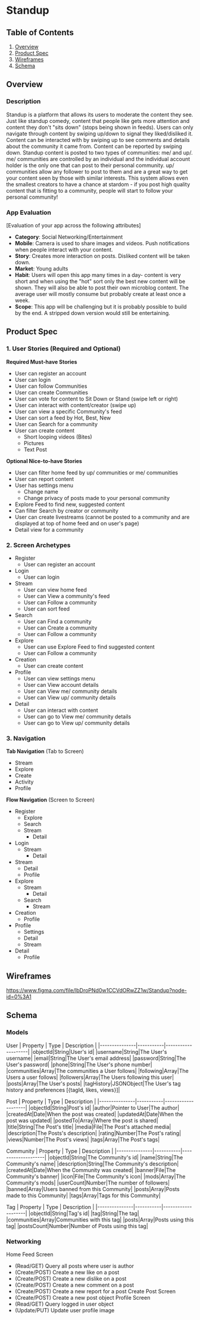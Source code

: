 # Standup


## Table of Contents
1. [Overview](#Overview)
1. [Product Spec](#Product-Spec)
1. [Wireframes](#Wireframes)
2. [Schema](#Schema)

## Overview
### Description
Standup is a platform that allows its users to moderate the content they see. Just like standup comedy, content that people like gets more attention and content they don't "sits down" (stops being shown in feeds). Users can only navigate through content by swiping up/down to signal they liked/disliked it. Content can be interacted with by swiping up to see comments and details about the community it came from. Content can be reported by swiping down. Standup content is posted to two types of communities: me/ and up/. me/ communities are controlled by an individual and the individual account holder is the only one that can post to their personal community. up/ communities allow any follower to post to them and are a great way to get your content seen by those with similar interests. This system allows even the smallest creators to have a chance at stardom - if you post high quality content that is fitting to a community, people will start to follow your personal community!

### App Evaluation
[Evaluation of your app across the following attributes]
   - **Category**: Social Networking/Entertainment
   - **Mobile**: Camera is used to share images and videos. Push notifications when people interact with your content.
   - **Story**: Creates more interaction on posts.  Disliked content will be taken down. 
   - **Market**: Young adults
   - **Habit**: Users will open this app many times in a day- content is very short and when using the "hot" sort only the best new content will be shown. They will also be able to post their own microblog content. The average user will mostly consume but probably create at least once a week.
   - **Scope**: This app will be challenging but it is probably possible to build by the end. A stripped down version would still be entertaining.

## Product Spec

### 1. User Stories (Required and Optional)

**Required Must-have Stories**

* User can register an account
* User can login
* User can follow Communities
* User can create Communities
* User can vote for content to Sit Down or Stand (swipe left or right)
* User can interact with content/creator (swipe up)
* User can view a specific Community's feed
* User can sort a feed by Hot, Best, New
* User can Search for a community
* User can create content
    * Short looping videos (Bites)
    * Pictures
    * Text Post

**Optional Nice-to-have Stories**

* User can filter home feed by up/ communities or me/ communities
* User can report content
* User has settings menu
    * Change name
    * Change privacy of posts made to your personal community
* Explore Feed to find new, suggested content
* Can filter Search by creator or community
* User can create livestreams (cannot be posted to a community and are displayed at top of home feed and on user's page)
* Detail view for a community


### 2. Screen Archetypes

* Register
    * User can register an account
* Login
    * User can login
* Stream
    * User can view home feed
    * User can View a community's feed
    * User can Follow a community
    * User can sort feed
* Search
    * User can Find a community
    * User can Create a community
    * User can Follow a community
* Explore
    * User can use Explore Feed to find suggested content
    * User can Follow a community
* Creation
    * User can create content
* Profile
    * User can view settings menu
    * User can View account details
    * User can View me/ community details
    * User can View up/ community details
* Detail
    * User can interact with content
    * User can go to View me/ community details
    * User can go to View up/ community details

### 3. Navigation

**Tab Navigation** (Tab to Screen)

* Stream
* Explore
* Create
* Activity
* Profile

**Flow Navigation** (Screen to Screen)

* Register
    * Explore
    * Search
    * Stream
        * Detail
* Login
    * Stream
        * Detail
* Stream
    * Detail
    * Profile
* Explore
    * Stream
        * Detail
    * Search
        * Stream
* Creation
    * Profile
* Profile
    * Settings
    * Detail
    * Stream
* Detail
    * Profile

## Wireframes

https://www.figma.com/file/lbDroPNd0w1CCVdORwZZ1w/Standup?node-id=0%3A1


## Schema 
### Models
User
| Property      | Type      | Description        |
|---------------|-----------|--------------------|
|objectId|String|User's id|
|username|String|The User's username|
|email|String|The User's email address|
|password|String|The User's password|
|phone|String|The User's phone number|
|communities|Array<Pointer to Community>|The communities a User follows|
|following|Array<Pointer to User>|The Users a user follows|
|followers|Array<Pointer to User>|The Users following this user|
|posts|Array<Pointer to Post>|The User's posts|
|tagHistory|JSONObject|The User's tag history and preferences [{tagId, likes, views}]|

Post
| Property      | Type      | Description        |
|---------------|-----------|--------------------|
|objectId|String|Post's id|
|author|Pointer to User|The author|
|createdAt|Date|When the post was created|
|updatedAt|Date|When the post was updated|
|postedTo|Array<Pointer to Community>|Where the post is shared|
|title|String|The Post's title|
|media|File|The Post's attached media|
|description|The Posts's description|
|rating|Number|The Post's rating|
|views|Number|The Post's views|
|tags|Array<Pointer to Tag>|The Post's tags|

Community
| Property      | Type      | Description        |
|---------------|-----------|--------------------|
|objectId|String|The Community's id|
|name|String|The Community's name|
|description|String|The Community's description|
|createdAt|Date|When the Community was created|
|banner|File|The Community's banner|
|icon|File|The Community's icon|
|mods|Array<Pointer to User>|The Community's mods|
|userCount|Number|The number of followers|
|banned|Array<Pointer to User>|Users banned from this Community|
|posts|Array<Pointer to Post>|Posts made to this Community|
|tags|Array<Pointer to Tag>|Tags for this Community|
   
Tag
| Property      | Type      | Description        |
|---------------|-----------|--------------------|
|objectId|String|Tag's id|
|tag|String|The tag|
|communities|Array<Pointer to Community>|Communities with this tag|
|posts|Array<Pointer to Post>|Posts using this tag|
|postsCount|Number|Number of Posts using this tag|


### Networking
Home Feed Screen
- (Read/GET) Query all posts where user is author
- (Create/POST) Create a new like on a post
- (Create/POST) Create a new dislike on a post
- (Create/POST) Create a new comment on a post
- (Create/POST) Create a new report for a post
Create Post Screen
- (Create/POST) Create a new post object
Profile Screen
- (Read/GET) Query logged in user object
- (Update/PUT) Update user profile image
